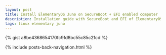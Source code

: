 ```yaml
---
layout: post
title: Install ElementaryOS Juno on SecureBoot + EFI enabled computer
description: Installation guide with SecureBoot and EFI of ElementaryOS - Juno.
tags: linux elementary juno
---
```


{% gist a8be4368654170fc9fd8bc55c85c21cd %}

{% include posts-back-navigation.html %}
